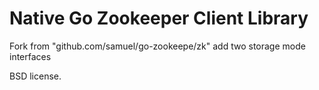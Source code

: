# Native Go Zookeeper Client Library 
Fork from "github.com/samuel/go-zookeepe/zk" add two storage mode interfaces

BSD license.
